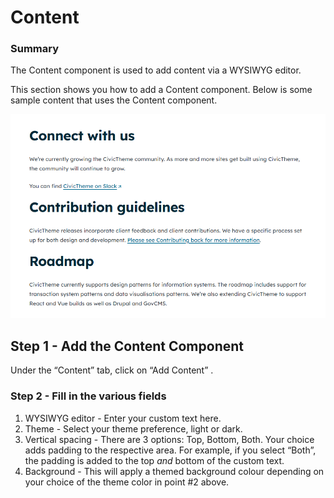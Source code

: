 # Content

### Summary

The Content component is used to add content via a WYSIWYG editor.&#x20;

This section shows you how to add a Content component. Below is some sample content that uses the Content component.&#x20;

![](<../../../.gitbook/assets/image (38).png>)

## Step 1 - Add the Content  Component <a href="#contentcomponent-step1-addthecontentcomponent" id="contentcomponent-step1-addthecontentcomponent"></a>

Under the “Content” tab, click on “Add Content” .

### Step 2 - Fill in the various fields <a href="#contentcomponent-step2-fillinthevariousfields" id="contentcomponent-step2-fillinthevariousfields"></a>

1. WYSIWYG editor - Enter your custom text here.
2. Theme - Select your theme preference, light or dark.
3. Vertical spacing - There are 3 options: Top, Bottom, Both. Your choice adds padding to the respective area. For example, if you select “Both”, the padding is added to the top _and_ bottom of the custom text.
4. Background - This will apply a themed background colour depending on your choice of the theme color in point #2 above.

